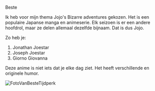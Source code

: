 Beste 

Ik heb voor mijn thema Jojo's Bizarre adventures gekozen. 
Het is een populaire Japanse manga en animeserie. Elk seizoen is er een andere hoofdrol, maar ze delen allemaal dezelfde bijnaam.
Dat is dus Jojo.

Zo heb je:
1. Jonathan Joestar
2. Joseph Joestar
3. Giorno Giovanna

Deze anime is niet iets dat je elke dag ziet. Het heeft verschillende en originele humor.

![FotoVanBesteTijdperk](./img/JOJO’S%20BIZARRE%20ADVENTURE.jpg)
